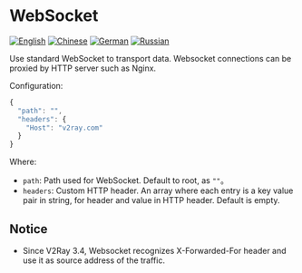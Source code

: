 # WebSocket

[![English](../../resources/english.svg)](https://www.v2ray.com/en/configuration/transport/websocket.html) [![Chinese](../../resources/chinese.svg)](https://www.v2ray.com/chapter_02/transport/websocket.html) [![German](../../resources/german.svg)](https://www.v2ray.com/de/configuration/transport/websocket.html) [![Russian](../../resources/russian.svg)](https://www.v2ray.com/ru/configuration/transport/websocket.html)

Use standard WebSocket to transport data. Websocket connections can be proxied by HTTP server such as Nginx.

Configuration:

```javascript
{
  "path": "",
  "headers": {
    "Host": "v2ray.com"
  }
}
```

Where:

* `path`: Path used for WebSocket. Default to root, as `""`。
* `headers`: Custom HTTP header. An array where each entry is a key value pair in string, for header and value in HTTP header. Default is empty.

## Notice

* Since V2Ray 3.4, Websocket recognizes X-Forwarded-For header and use it as source address of the traffic.